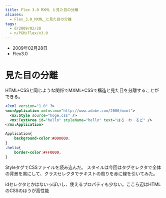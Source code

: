 ```yaml
---
title: Flex 3.0 MXML と見た目の分離
aliases:
  - Flex_3.0_MXML_と見た目の分離
tags:
  - d/2009/02/28
  - n/PGM/Flex/v3.0
---
```


- 2009年02月28日
- Flex3.0

見た目の分離
================================================================================
HTML+CSSと同じような関係でMXML+CSSで構造と見た目を分離することができる。

```xml
<?xml version="1.0" ?>
<mx:Application xmlns:mx="http://www.adobe.com/2006/mxml">
  <mx:Style source="hoge.css" />
  <mx:TextArea id="hello" styleName="hello" text="はろーわーるど" />
</mx:Application>
```

```css
Application{
    background-color:#000000;
}
.hello{
    border-color:#FF0000;
}
```

StyleタグでCSSファイルを読み込んだ。
スタイルは今回はタグセレクタで全体の背景を黒にして、クラスセレクタでテキストの周りを赤に線を引いてみた。

idセレクタとかはないっぽいし、使えるプロパティも少ない。ここら辺はHTMLのCSSのほうが高性能

